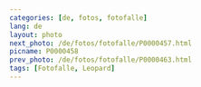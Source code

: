 ```yaml
---
categories: [de, fotos, fotofalle]
lang: de
layout: photo
next_photo: /de/fotos/fotofalle/P0000457.html
picname: P0000458
prev_photo: /de/fotos/fotofalle/P0000463.html
tags: [Fotofalle, Leopard]
---
```

